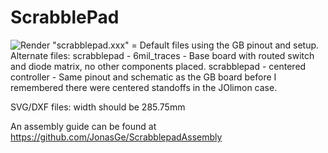 # ScrabblePad
![Render](scrabblepad_render.png)
 "scrabblepad.xxx" = Default files using the GB pinout and setup. 
 Alternate files:
	scrabblepad - 6mil_traces - Base board with routed switch and diode matrix, no other components placed. 
	scrabblepad - centered controller - Same pinout and schematic as the GB board before I remembered there were centered standoffs in the JOlimon case. 
	
SVG/DXF files: width should be 285.75mm 

An assembly guide can be found at https://github.com/JonasGe/ScrabblepadAssembly
